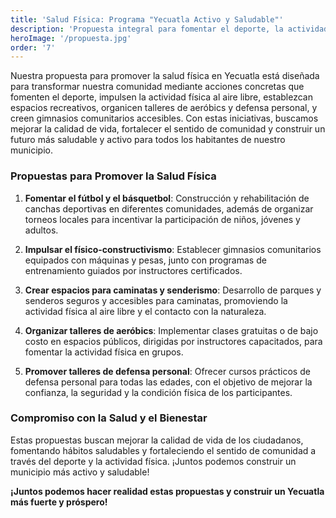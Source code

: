 ```yaml
---
title: 'Salud Física: Programa "Yecuatla Activo y Saludable"'
description: 'Propuesta integral para fomentar el deporte, la actividad física y el bienestar en Yecuatla, promoviendo un estilo de vida saludable y fortaleciendo la comunidad.'
heroImage: '/propuesta.jpg'
order: '7'
---
```


Nuestra propuesta para promover la salud física en Yecuatla está diseñada para transformar nuestra comunidad mediante acciones concretas que fomenten el deporte, impulsen la actividad física al aire libre, establezcan espacios recreativos, organicen talleres de aeróbics y defensa personal, y creen gimnasios comunitarios accesibles. Con estas iniciativas, buscamos mejorar la calidad de vida, fortalecer el sentido de comunidad y construir un futuro más saludable y activo para todos los habitantes de nuestro municipio.

### Propuestas para Promover la Salud Física

1. **Fomentar el fútbol y el básquetbol**: Construcción y rehabilitación de canchas deportivas en diferentes comunidades, además de organizar torneos locales para incentivar la participación de niños, jóvenes y adultos.

2. **Impulsar el físico-constructivismo**: Establecer gimnasios comunitarios equipados con máquinas y pesas, junto con programas de entrenamiento guiados por instructores certificados.

3. **Crear espacios para caminatas y senderismo**: Desarrollo de parques y senderos seguros y accesibles para caminatas, promoviendo la actividad física al aire libre y el contacto con la naturaleza.

4. **Organizar talleres de aeróbics**: Implementar clases gratuitas o de bajo costo en espacios públicos, dirigidas por instructores capacitados, para fomentar la actividad física en grupos.

5. **Promover talleres de defensa personal**: Ofrecer cursos prácticos de defensa personal para todas las edades, con el objetivo de mejorar la confianza, la seguridad y la condición física de los participantes.

### Compromiso con la Salud y el Bienestar

Estas propuestas buscan mejorar la calidad de vida de los ciudadanos, fomentando hábitos saludables y fortaleciendo el sentido de comunidad a través del deporte y la actividad física. ¡Juntos podemos construir un municipio más activo y saludable!  

**¡Juntos podemos hacer realidad estas propuestas y construir un Yecuatla más fuerte y próspero!**
